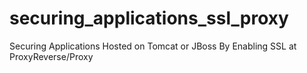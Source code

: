 # securing_applications_ssl_proxy
Securing Applications Hosted on Tomcat or JBoss By Enabling SSL at ProxyReverse/Proxy

